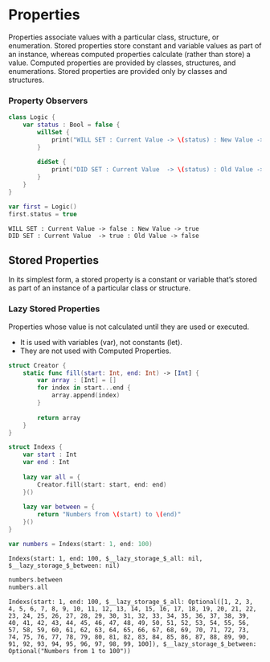 # Properties
Properties associate values with a particular class, structure, or enumeration. 
Stored properties store constant and variable values as part of an instance, whereas computed properties calculate (rather than store) a value. 
Computed properties are provided by classes, structures, and enumerations. Stored properties are provided only by classes and structures.

### Property Observers
```swift
class Logic {
    var status : Bool = false {
        willSet {
            print("WILL SET : Current Value -> \(status) : New Value -> \(newValue)")
        }
        
        didSet {
            print("DID SET : Current Value  -> \(status) : Old Value -> \(oldValue)")
        }
    }
}

var first = Logic()
first.status = true
```

```
WILL SET : Current Value -> false : New Value -> true
DID SET : Current Value  -> true : Old Value -> false
```

## Stored Properties
In its simplest form, a stored property is a constant or variable that’s stored as part of an instance of a particular class or structure.

### Lazy Stored Properties
Properties whose value is not calculated until they are used or executed.
- It is used with variables (var), not constants (let).
- They are not used with Computed Properties.
```swift
struct Creator {
    static func fill(start: Int, end: Int) -> [Int] {
        var array : [Int] = []
        for index in start...end {
            array.append(index)
        }
        
        return array
    }
}

struct Indexs {
    var start : Int
    var end : Int
    
    lazy var all = {
        Creator.fill(start: start, end: end)
    }()
    
    lazy var between = {
        return "Numbers from \(start) to \(end)"
    }()
}

```

```swift
var numbers = Indexs(start: 1, end: 100)
```
```
Indexs(start: 1, end: 100, $__lazy_storage_$_all: nil, $__lazy_storage_$_between: nil)
```

```swift
numbers.between
numbers.all
```

```
Indexs(start: 1, end: 100, $__lazy_storage_$_all: Optional([1, 2, 3, 4, 5, 6, 7, 8, 9, 10, 11, 12, 13, 14, 15, 16, 17, 18, 19, 20, 21, 22, 23, 24, 25, 26, 27, 28, 29, 30, 31, 32, 33, 34, 35, 36, 37, 38, 39, 40, 41, 42, 43, 44, 45, 46, 47, 48, 49, 50, 51, 52, 53, 54, 55, 56, 57, 58, 59, 60, 61, 62, 63, 64, 65, 66, 67, 68, 69, 70, 71, 72, 73, 74, 75, 76, 77, 78, 79, 80, 81, 82, 83, 84, 85, 86, 87, 88, 89, 90, 91, 92, 93, 94, 95, 96, 97, 98, 99, 100]), $__lazy_storage_$_between: Optional("Numbers from 1 to 100"))
```
